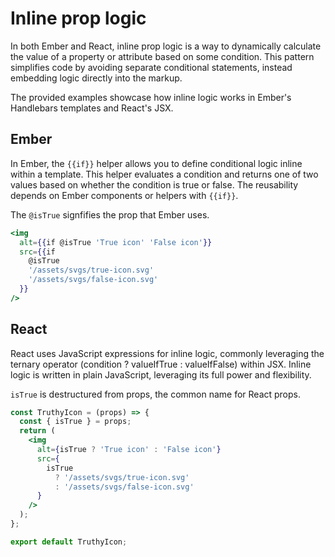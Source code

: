 # Inline prop logic

In both Ember and React, inline prop logic is a way to dynamically calculate the value of a property or attribute based on some condition. This pattern simplifies code by avoiding separate conditional statements, instead embedding logic directly into the markup.

The provided examples showcase how inline logic works in Ember's Handlebars templates and React's JSX.

## Ember 

In Ember, the `{{if}}` helper allows you to define conditional logic inline within a template. This helper evaluates a condition and returns one of two values based on whether the condition is true or false. The reusability depends on Ember components or helpers with `{{if}}`.

The `@isTrue` signfifies the prop that Ember uses.

```handlebars
<img
  alt={{if @isTrue 'True icon' 'False icon'}}
  src={{if
    @isTrue
    '/assets/svgs/true-icon.svg'
    '/assets/svgs/false-icon.svg'
  }}
/>
```

## React

React uses JavaScript expressions for inline logic, commonly leveraging the ternary operator (condition ? valueIfTrue : valueIfFalse) within JSX. Inline logic is written in plain JavaScript, leveraging its full power and flexibility.

`isTrue` is destructured from props, the common name for React props.


```jsx
const TruthyIcon = (props) => {
  const { isTrue } = props;
  return (
    <img
      alt={isTrue ? 'True icon' : 'False icon'}
      src={
        isTrue
          ? '/assets/svgs/true-icon.svg'
          : '/assets/svgs/false-icon.svg'
      }
    />
  );
};

export default TruthyIcon;
```